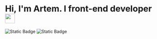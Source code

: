 # Hi, I'm Artem. I front-end developer  <img src="https://github.com/blackcater/blackcater/raw/main/images/Hi.gif" height="32"/></h1>

![Static Badge](https://img.shields.io/badge/I%60m%20Artem-black?color=512bd4)
![Static Badge](https://img.shields.io/badge/MyStack%20--%3E-black?color=%23FF7400)


